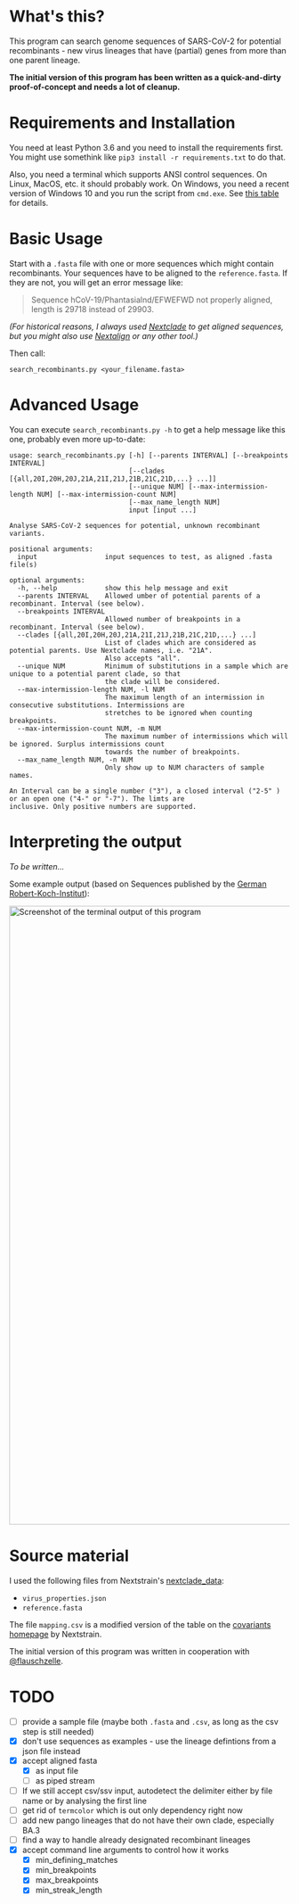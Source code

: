 # What's this?
This program can search genome sequences of SARS-CoV-2 for potential recombinants - new virus lineages that have (partial) genes from more than one parent lineage.

**The initial version of this program has been written as a quick-and-dirty proof-of-concept and needs a lot of cleanup.**

# Requirements and Installation
You need at least Python 3.6 and you need to install the requirements first. You might use somethink like `pip3 install -r requirements.txt` to do that.

Also, you need a terminal which supports ANSI control sequences. On Linux, MacOS, etc. it should probably work. On Windows, you need a recent version of Windows 10 and you run the script from `cmd.exe`. See [this table](https://pypi.org/project/termcolor/) for details.

# Basic Usage
Start with a `.fasta` file with one or more sequences which might contain recombinants. Your sequences have to be aligned to the `reference.fasta`. If they are not, you will get an error message like:

> Sequence hCoV-19/Phantasialnd/EFWEFWD not properly aligned, length is 29718 instead of 29903.

_(For historical reasons, I always used [Nextclade](https://docs.nextstrain.org/projects/nextclade/en/stable/user/nextclade-cli.html) to get aligned sequences, but you might also use [Nextalign](https://docs.nextstrain.org/projects/nextclade/en/stable/user/nextalign-cli.html) or any other tool.)_

Then call:

```
search_recombinants.py <your_filename.fasta>
```

# Advanced Usage
You can execute `search_recombinants.py -h` to get a help message like this one, probably even more up-to-date:

```
usage: search_recombinants.py [-h] [--parents INTERVAL] [--breakpoints INTERVAL]
                              [--clades [{all,20I,20H,20J,21A,21I,21J,21B,21C,21D,...} ...]]
                              [--unique NUM] [--max-intermission-length NUM] [--max-intermission-count NUM]
                              [--max_name_length NUM]
                              input [input ...]

Analyse SARS-CoV-2 sequences for potential, unknown recombinant variants.

positional arguments:
  input                 input sequences to test, as aligned .fasta file(s)

optional arguments:
  -h, --help            show this help message and exit
  --parents INTERVAL    Allowed umber of potential parents of a recombinant. Interval (see below).
  --breakpoints INTERVAL
                        Allowed number of breakpoints in a recombinant. Interval (see below).
  --clades [{all,20I,20H,20J,21A,21I,21J,21B,21C,21D,...} ...]
                        List of clades which are considered as potential parents. Use Nextclade names, i.e. "21A".
                        Also accepts "all".
  --unique NUM          Minimum of substitutions in a sample which are unique to a potential parent clade, so that
                        the clade will be considered.
  --max-intermission-length NUM, -l NUM
                        The maximum length of an intermission in consecutive substitutions. Intermissions are
                        stretches to be ignored when counting breakpoints.
  --max-intermission-count NUM, -m NUM
                        The maximum number of intermissions which will be ignored. Surplus intermissions count
                        towards the number of breakpoints.
  --max_name_length NUM, -n NUM
                        Only show up to NUM characters of sample names.

An Interval can be a single number ("3"), a closed interval ("2-5" ) or an open one ("4-" or "-7"). The limts are
inclusive. Only positive numbers are supported.
```

# Interpreting the output
_To be written..._

Some example output (based on Sequences published by the [German Robert-Koch-Institut](https://github.com/robert-koch-institut/SARS-CoV-2-Sequenzdaten_aus_Deutschland)):

<img width="1110" alt="Screenshot of the terminal output of this program" src="https://user-images.githubusercontent.com/1325019/156946733-cdc025d7-869a-4ce6-b1b7-62b0d1a30bac.png">


# Source material
I used the following files from Nextstrain's [nextclade_data](https://github.com/nextstrain/nextclade_data/tree/master/data/datasets/sars-cov-2/references/MN908947/versions/2022-03-04T12:00:00Z/files):
 * `virus_properties.json`
 * `reference.fasta`

The file `mapping.csv` is a modified version of the table on the [covariants homepage](https://covariants.org/) by Nextstrain.

The initial version of this program was written in cooperation with [@flauschzelle](https://github.com/flauschzelle).

# TODO
 * [ ] provide a sample file (maybe both `.fasta` and `.csv`, as long as the csv step is still needed)
 * [X] don't use sequences as examples - use the lineage defintions from a json file instead
 * [X] accept aligned fasta 
   * [x] as input file
   * [ ] as piped stream
 * [ ] If we still accept csv/ssv input, autodetect the delimiter either by file name or by analysing the first line
 * [ ] get rid of `termcolor` which is out only dependency right now
 * [ ] add new pango lineages that do not have their own clade, especially BA.3
 * [ ] find a way to handle already designated recombinant lineages
 * [x] accept command line arguments to control how it works
   * [x] min_defining_matches
   * [x] min_breakpoints
   * [x] max_breakpoints
   * [x] min_streak_length

